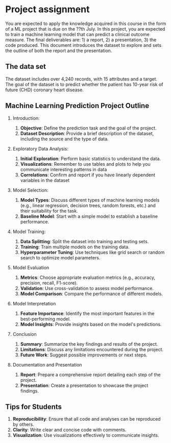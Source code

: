 # Project assignment

You are expected to apply the knowledge acquired in this course in the form of a ML project that is due on the ??th July. In this project, you are expected to train a machine learning model that can predict a clinical outcome measure. The final deliverables are: 1) a report, 2) a presentation, 3) the code produced. This document introduces the dataset to explore and sets the outline of both the report and the presentation.

## The data set

The dataset includes over 4,240 records, with 15 attributes and a target. The goal of the dataset is to predict whether the patient has 10-year risk of future (CHD) coronary heart disease.

## Machine Learning Prediction Project Outline

1. Introduction:
   1. **Objective**: Define the prediction task and the goal of the project.
   2. **Dataset Description**: Provide a brief description of the dataset, including the source and the type of data.

2. Exploratory Data Analysis:
   1. **Initial Exploration**: Perform basic statistics to understand the data.
   2. **Visualizations**: Remember to use tables and plots to help you communicate interesting patterns in data
   3. **Correlations**: Confirm and report if you have linearly dependent variables in the dataset
3. Model Selection:
   1. **Model Types**: Discuss different types of machine learning models (e.g., linear regression, decision trees, random forests, etc.) and their suitability for the task.
   2. **Baseline Model**: Start with a simple model to establish a baseline performance.
4. Model Training:
   1. **Data Splitting**: Split the dataset into training and testing sets.
   2. **Training**: Train multiple models on the training data.
   3. **Hyperparameter Tuning**: Use techniques like grid search or random search to optimize model parameters.
5. Model Evaluation
   1. **Metrics**: Choose appropriate evaluation metrics (e.g., accuracy, precision, recall, F1-score).
   2. **Validation**: Use cross-validation to assess model performance.
   3. **Model Comparison**: Compare the performance of different models.
6. Model Interpretation
   1. **Feature Importance**: Identify the most important features in the best-performing model.
   2. **Model Insights**: Provide insights based on the model's predictions.
7. Conclusion
   1. **Summary**: Summarize the key findings and results of the project.
   2. **Limitations**: Discuss any limitations encountered during the project.
   3. **Future Work**: Suggest possible improvements or next steps.
8. Documentation and Presentation
   1. **Report**: Prepare a comprehensive report detailing each step of the project.
   2. **Presentation**: Create a presentation to showcase the project findings.

## Tips for Students
1. **Reproducibility**: Ensure that all code and analyses can be reproduced by others.
2. **Clarity**: Write clear and concise code with comments.
3. **Visualization**: Use visualizations effectively to communicate insights.


